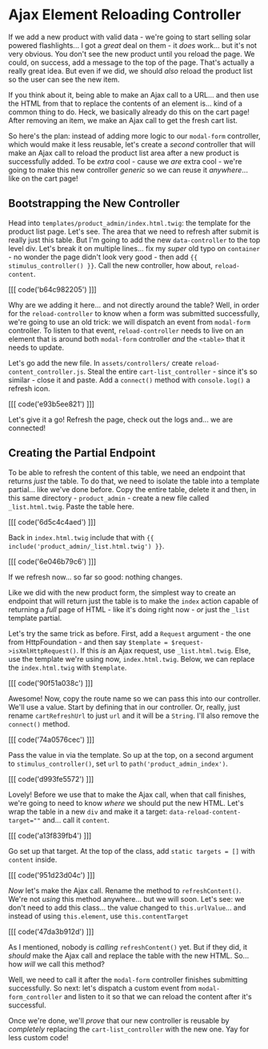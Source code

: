 # Ajax Element Reloading Controller

If we add a new product with valid data - we're going to start selling solar powered
flashlights... I got a *great* deal on them - it *does* work... but it's not very
obvious. You don't see the new product until you reload the page. We could, on
success, add a message to the top of the page. That's actually a really great
idea. But even if we did, we should *also* reload the product list so the user
can see the new item.

If you think about it, being able to make an Ajax call to a URL... and then use
the HTML from that to replace the contents of an element is... kind of a common
thing to do. Heck, we basically already do this on the cart page! After removing
an item, we make an Ajax call to get the fresh cart list.

So here's the plan: instead of adding more logic to our `modal-form` controller,
which would make it less reusable, let's create a *second* controller that will make
an Ajax call to reload the product list area after a new product is successfully
added. To be *extra* cool - cause we *are* extra cool -  we're going to make this
new controller *generic* so we can reuse it *anywhere*... like on the cart page!

## Bootstrapping the New Controller

Head into `templates/product_admin/index.html.twig`: the template for the product
list page. Let's see. The area that we need to refresh after submit is really just
this table. But I'm going to add the new `data-controller` to the top level div.
Let's break it on multiple lines... fix my *super* old typo on `container` - no
wonder the page didn't look very good - then add `{{ stimulus_controller() }}`.
Call the new controller, how about, `reload-content`.

[[[ code('b64c982205') ]]]

Why are we adding it here... and not directly around the table? Well, in order
for the `reload-controller` to know when a form was submitted successfully,
we're going to use an old trick: we will dispatch an event from `modal-form`
controller. To listen to that event, `reload-controller` needs to live on an element
that is around both `modal-form` controller *and* the `<table>` that it needs to
update.

Let's go add the new file. In `assets/controllers/` create
`reload-content_controller.js`. Steal the entire `cart-list_controller` - since
it's so similar - close it and paste. Add a `connect()` method with
`console.log()` a refresh icon.

[[[ code('e93b5ee821') ]]]

Let's give it a go! Refresh the page, check out the logs and... we are connected!

## Creating the Partial Endpoint

To be able to refresh the content of this table, we need an endpoint that returns
*just* the table. To do that, we need to isolate the table into a template partial...
like we've done before. Copy the entire table, delete it and then, in this same
directory - `product_admin` - create a new file called `_list.html.twig`. Paste the
table here.

[[[ code('6d5c4c4aed') ]]]

Back in `index.html.twig` include that with
`{{ include('product_admin/_list.html.twig') }}`.

[[[ code('6e046b79c6') ]]]

If we refresh now... so far so good: nothing changes.

Like we did with the new product form, the simplest way to create an endpoint
that will return just the table is to make the `index` action capable of returning
a *full* page of HTML - like it's doing right now - *or* just the `_list` template
partial.

Let's try the same trick as before. First, add a `Request` argument - the one from
HttpFoundation - and then say `$template = $request->isXmlHttpRequest()`. If this
*is* an Ajax request, use `_list.html.twig`. Else, use the template we're using
now, `index.html.twig`. Below, we can replace the `index.html.twig` with `$template`.

[[[ code('90f51a038c') ]]]

Awesome! Now, copy the route name so we can pass this into our controller. We'll
use a value. Start by defining that in our controller. Or, really, just rename
`cartRefreshUrl` to just `url` and it will be a `String`. I'll also remove the
`connect()` method.

[[[ code('74a0576cec') ]]]

Pass the value in via the template. So up at the top, on a second argument to
`stimulus_controller()`, set `url` to `path('product_admin_index')`.

[[[ code('d993fe5572') ]]]

Lovely! Before we use that to make the Ajax call, when that call finishes,
we're going to need to know *where* we should put the new HTML. Let's wrap the table
in a new `div` and make it a target: `data-reload-content-target=""` and...
call it `content`.

[[[ code('a13f839fb4') ]]]

Go set up that target. At the top of the class, add `static targets = []` with
`content` inside.

[[[ code('951d23d04c') ]]]

*Now* let's make the Ajax call. Rename the method to `refreshContent()`. We're not
*using* this method anywhere... but we will soon. Let's see: we don't need to add
this class... the value changed to `this.urlValue`... and instead of using
`this.element`, use `this.contentTarget`

[[[ code('47da3b912d') ]]]

As I mentioned, nobody is *calling* `refreshContent()` yet. But if they did, it
*should* make the Ajax call and replace the table with the new HTML. So... how
*will* we call this method?

Well, we need to call it after the `modal-form` controller finishes submitting
successfully. So next: let's dispatch a custom event from `modal-form_controller`
and listen to it so that we can reload the content after it's successful.

Once we're done, we'll *prove* that our new controller is reusable by *completely*
replacing the `cart-list_controller` with the new one. Yay for less custom code!
